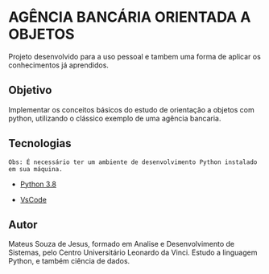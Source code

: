 # AGÊNCIA BANCÁRIA ORIENTADA A OBJETOS

Projeto desenvolvido para a uso pessoal e tambem uma forma de aplicar os conhecimentos já aprendidos.


## Objetivo

Implementar os conceitos básicos do estudo de orientação a objetos com python, utilizando o clássico exemplo de uma agência bancaria.


## Tecnologias

`Obs: É necessário ter um ambiente de desenvolvimento Python instalado em sua máquina.`

- [Python 3.8](https://www.python.org/downloads/)

- [VsCode](https://code.visualstudio.com/download)


## Autor

Mateus Souza de Jesus, formado em Analise e Desenvolvimento de Sistemas, pelo Centro Universitário Leonardo da Vinci. Estudo a linguagem Python, e também ciência de dados.
